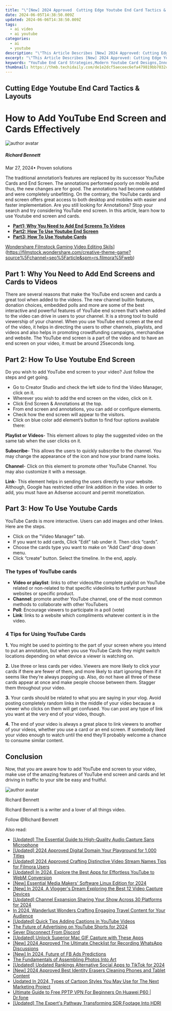```yaml
---
title: "\"[New] 2024 Approved  Cutting Edge Youtube End Card Tactics & Layouts\""
date: 2024-06-05T14:38:50.009Z
updated: 2024-06-06T14:38:50.009Z
tags:
  - ai video
  - ai youtube
categories:
  - ai
  - youtube
description: "\"This Article Describes [New] 2024 Approved: Cutting Edge Youtube End Card Tactics & Layouts\""
excerpt: "\"This Article Describes [New] 2024 Approved: Cutting Edge Youtube End Card Tactics & Layouts\""
keywords: "YouTube End Card Strategies,Modern Youtube Card Designs,Innovative Youtube Cards,Youtube Video Taglines,Effective Youtube Titles,Engaging Youtube Descriptions,Visual Youtube Content Layout"
thumbnail: https://thmb.techidaily.com/de1e2dcf5aeceec6efa479819bb7032cddf48c94924e3a65a00624e5b7030be4.jpg
---
```


## Cutting Edge Youtube End Card Tactics & Layouts

# How to Add YouTube End Screen and Cards Effectively

![author avatar](https://images.wondershare.com/filmora/article-images/richard-bennett.jpg)

##### Richard Bennett

 Mar 27, 2024• Proven solutions

The traditional annotation’s features are replaced by its successor YouTube Cards and End Screen. The annotations performed poorly on mobile and thus, the new changes are for good. The annotations had become outdated and were completely unbefitting. On the contrary, the YouTube cards and end screen offers great access to both desktop and mobiles with easier and faster implementation. Are you still looking for Annotations? Stop your search and try considering YouTube end screen. In this article, learn how to use Youtube end screen and cards.

* [**Part1: Why You Need to Add End Screens To Videos**](#part1)
* [**Part2: How To Use Youtube End Screen**](#part2)
* [**Part3: How To Use Youtube Cards**](#part3)

[Wondershare Filmstock Gaming Video Editing Skils](https://images.wondershare.com/filmora/article-images/learn-gaming-video-editing-skills-banner.png)](https://filmstock.wondershare.com/creative-theme-game?source%5Fchannel=seo%5Farticle&spm=rs.filmora%5Fweb)

## Part 1: Why You Need to Add End Screens and Cards to Videos

There are several reasons that make the YouTube end screen and cards a great tool when added to the videos. The new channel builtin features, donation choices, embedded polls and more are some of the best interactive and powerful features of YouTube end screen that’s when added to the video can drive in users to your channel. It is a strong tool to build viewership of your channel. When you use YouTube end screen at the end of the video, it helps in directing the users to other channels, playlists, and videos and also helps in promoting crowdfunding campaigns, merchandise and website. The YouTube end screen is a part of the video and to have an end screen on your video, it must be around 25seconds long.

## Part 2: How To Use Youtube End Screen

Do you wish to add YouTube end screen to your video? Just follow the steps and get going.

* Go to Creator Studio and check the left side to find the Video Manager, click on it.
* Wherever you wish to add the end screen on the video, click on it.
* Click End Screen & Annotations at the top.
* From end screen and annotations, you can add or configure elements.
* Check how the end screen will appear to the visitors.
* Click on blue color add element’s button to find four options available there:

**Playlist or Videos**\- This element allows to play the suggested video on the same tab when the user clicks on it.

**Subscribe**\- This allows the users to quickly subscribe to the channel. You may change the appearance of the icon and how your brand name looks.

**Channel**\- Click on this element to promote other YouTube Channel. You may also customize it with a message.

**Link**\- This element helps in sending the users directly to your website. Although, Google has restricted other link addition in the video. In order to add, you must have an Adsense account and permit monetization.

## Part 3: How To Use Youtube Cards

YouTube Cards is more interactive. Users can add images and other linkes. Here are the steps.

* Click on the "Video Manager" tab.
* If you want to add cards, Click "Edit" tab under it. Then click “cards”.
* Choose the cards type you want to make on "Add Card" drop down menu.
* Click “create” button. Select the timeline. In the end, apply.

### The types of YouTube cards

* **Video or playlist**: links to other videos/the complete palylist on YouTube related or non-related to that specific videolinks to further purchase websites or specific product.
* **Channel**: promote another YouTube channel, one of the most common methods to collaborate with other YouTubers
* **Poll**: Encourage viewers to participate in a poll (vote)
* **Link**: links to a website which compliments whatever content is in the video.

### 4 Tips for Using YouTube Cards

**1\.** You might be used to pointing to the part of your screen where you intend to put an annotation, but when you use YouTube Cards they might switch locations depending on what device a viewer is watching on.

**2.** Use three or less cards per video. Viewers are more likely to click your cards if there are fewer of them, and more likely to start ignoring them if it seems like they’re always popping up. Also, do not have all three of these cards appear at once and make people choose between them. Stagger them throughout your video.

**3.** Your cards should be related to what you are saying in your vlog. Avoid posting completely random links in the middle of your video because a viewer who clicks on them will get confused. You can post any type of link you want at the very end of your video, though.

 **4.** The end of your video is always a great place to link viewers to another of your videos, whether you use a card or an end screen. If somebody liked your video enough to watch until the end they’ll probably welcome a chance to consume similar content.

## Conclusion

Now, that you are aware how to add YouTube end screen to your video, make use of the amazing features of YouTube end screen and cards and let driving in traffic to your site be easy and fruitful.

![author avatar](https://images.wondershare.com/filmora/article-images/richard-bennett.jpg)

Richard Bennett

Richard Bennett is a writer and a lover of all things video.

Follow @Richard Bennett

<span class="atpl-alsoreadstyle">Also read:</span>
<div><ul>
<li><a href="https://facebook-video-share.techidaily.com/updated-the-essential-guide-to-high-quality-audio-capture-sans-microphone/"><u>[Updated] The Essential Guide to High-Quality Audio Capture Sans Microphone</u></a></li>
<li><a href="https://facebook-video-share.techidaily.com/updated-2024-approved-digital-domain-your-playground-for-1000-titles/"><u>[Updated] 2024 Approved  Digital Domain  Your Playground for 1,000 Titles</u></a></li>
<li><a href="https://facebook-video-share.techidaily.com/updated-2024-approved-crafting-distinctive-video-stream-names-tips-for-filmora-users/"><u>[Updated] 2024 Approved  Crafting Distinctive Video Stream Names  Tips for Filmora Users</u></a></li>
<li><a href="https://facebook-video-share.techidaily.com/updated-in-2024-explore-the-best-apps-for-effortless-youtube-to-webm-conversion/"><u>[Updated] In 2024, Explore the Best Apps for Effortless YouTube to WebM Conversion</u></a></li>
<li><a href="https://facebook-video-share.techidaily.com/new-essential-media-makers-software-linux-edition-for-2024/"><u>[New] Essential Media Makers' Software  Linux Edition for 2024</u></a></li>
<li><a href="https://facebook-video-share.techidaily.com/new-in-2024-a-vloggers-dream-exploring-the-best-12-video-capture-devices/"><u>[New] In 2024, A Vlogger's Dream  Exploring the Best 12 Video Capture Devices</u></a></li>
<li><a href="https://facebook-video-share.techidaily.com/updated-channel-expansion-sharing-your-show-across-30-platforms-for-2024/"><u>[Updated] Channel Expansion  Sharing Your Show Across 30 Platforms for 2024</u></a></li>
<li><a href="https://facebook-video-share.techidaily.com/in-2024-wanderlust-wonders-crafting-engaging-travel-content-for-your-audience/"><u>In 2024, Wanderlust Wonders  Crafting Engaging Travel Content for Your Audience</u></a></li>
<li><a href="https://facebook-video-share.techidaily.com/updated-quick-tips-adding-captions-in-youtube-videos/"><u>[Updated] Quick Tips  Adding Captions in YouTube Videos</u></a></li>
<li><a href="https://facebook-video-share.techidaily.com/the-future-of-advertising-on-youtube-shorts-for-2024/"><u>The Future of Advertising on YouTube Shorts for 2024</u></a></li>
<li><a href="https://discord-videos.techidaily.com/sever-disconnect-from-discord/"><u>Sever Disconnect From Discord</u></a></li>
<li><a href="https://desktop-recording.techidaily.com/updated-unlock-superior-mac-gif-capture-with-these-apps/"><u>[Updated] Unlock Superior Mac GIF Capture with These Apps</u></a></li>
<li><a href="https://digital-screen-recording.techidaily.com/new-2024-approved-the-ultimate-checklist-for-recording-whatsapp-discussions/"><u>[New] 2024 Approved  The Ultimate Checklist for Recording WhatsApp Discussions</u></a></li>
<li><a href="https://facebook-video-content.techidaily.com/new-in-2024-future-of-fb-ads-predictions/"><u>[New] In 2024, Future of FB Ads  Predictions</u></a></li>
<li><a href="https://extra-lessons.techidaily.com/the-fundamentals-of-assembling-photos-into-art/"><u>The Fundamentals of Assembling Photos Into Art</u></a></li>
<li><a href="https://tiktok-clips.techidaily.com/updated-updated-rankings-alternative-social-apps-to-tiktok-for-2024/"><u>[Updated] Updated Rankings  Alternative Social Apps to TikTok for 2024</u></a></li>
<li><a href="https://tiktok-video-files.techidaily.com/new-2024-approved-best-identity-erasers-cleaning-phones-and-tablet-content/"><u>[New] 2024 Approved  Best Identity Erasers  Cleaning Phones and Tablet Content</u></a></li>
<li><a href="https://animation-videos.techidaily.com/updated-in-2024-types-of-cartoon-styles-you-may-use-for-the-next-marketing-project/"><u>Updated In 2024, Types of Cartoon Styles You May Use for The Next Marketing Project</u></a></li>
<li><a href="https://fake-location.techidaily.com/ultimate-guide-to-free-pptp-vpn-for-beginners-on-huawei-p60-drfone-by-drfone-virtual-android/"><u>Ultimate Guide to Free PPTP VPN For Beginners On Huawei P60 | Dr.fone</u></a></li>
<li><a href="https://some-skills.techidaily.com/updated-the-experts-pathway-transforming-sdr-footage-into-hdri/"><u>[Updated] The Expert's Pathway  Transforming SDR Footage Into HDRI</u></a></li>
</ul></div>

<ins class="adsbygoogle"
      style="display:block"
      data-ad-client="ca-pub-7571918770474297"
      data-ad-slot="8358498916"
      data-ad-format="auto"
      data-full-width-responsive="true"></ins>